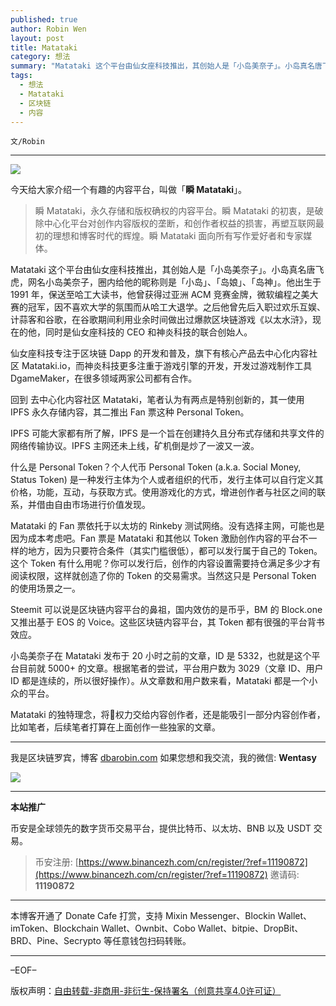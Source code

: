 ```yaml
---
published: true
author: Robin Wen
layout: post
title: Matataki
category: 想法
summary: "Matataki 这个平台由仙女座科技推出，其创始人是「小岛美奈子」。小岛真名唐飞虎，网名小岛美奈子，圈内给他的昵称则是「小岛」、「岛娘」、「岛神」。他出生于 1991 年，保送至哈工大读书，他曾获得过亚洲 ACM 竞赛金牌，微软编程之美大赛的冠军，因不喜欢大学的氛围而从哈工大退学。之后他曾先后入职过欢乐互娱、计蒜客和谷歌，在谷歌期间利用业余时间做出过爆款区块链游戏《以太水浒》，现在的他，同时是仙女座科技的 CEO 和神炎科技的联合创始人。"
tags:
  - 想法
  - Matataki
  - 区块链
  - 内容
---
```


`文/Robin`

***

![](https://cdn.dbarobin.com/sbeu0cx.png)

今天给大家介绍一个有趣的内容平台，叫做「**瞬 Matataki**」。

> 瞬 Matataki，永久存储和版权确权的内容平台。瞬 Matataki 的初衷，是破除中心化平台对创作内容版权的垄断，和创作者权益的损害，再塑互联网最初的理想和博客时代的辉煌。瞬 Matataki 面向所有写作爱好者和专家媒体。

Matataki 这个平台由仙女座科技推出，其创始人是「小岛美奈子」。小岛真名唐飞虎，网名小岛美奈子，圈内给他的昵称则是「小岛」、「岛娘」、「岛神」。他出生于 1991 年，保送至哈工大读书，他曾获得过亚洲 ACM 竞赛金牌，微软编程之美大赛的冠军，因不喜欢大学的氛围而从哈工大退学。之后他曾先后入职过欢乐互娱、计蒜客和谷歌，在谷歌期间利用业余时间做出过爆款区块链游戏《以太水浒》，现在的他，同时是仙女座科技的 CEO 和神炎科技的联合创始人。

仙女座科技专注于区块链 Dapp 的开发和普及，旗下有核心产品去中心化内容社区 Matataki.io，而神炎科技更多注重于游戏引擎的开发，开发过游戏制作工具 DgameMaker，在很多领域两家公司都有合作。

回到 去中心化内容社区 Matataki，笔者认为有两点是特别创新的，其一使用 IPFS 永久存储内容，其二推出 Fan 票这种 Personal Token。

IPFS 可能大家都有所了解，IPFS 是一个旨在创建持久且分布式存储和共享文件的网络传输协议。IPFS 主网还未上线，矿机倒是炒了一波又一波。

什么是 Personal Token？个人代币 Personal Token (a.k.a. Social Money, Status Token) 是一种发行主体为个人或者组织的代币，发行主体可以自行定义其价格，功能，互动，与获取方式。使用游戏化的方式，增进创作者与社区之间的联系，并借由自由市场进行价值发现。

Matataki 的 Fan 票依托于以太坊的 Rinkeby 测试网络。没有选择主网，可能也是因为成本考虑吧。Fan 票是 Matataki 和其他以 Token 激励创作内容的平台不一样的地方，因为只要符合条件（其实门槛很低），都可以发行属于自己的 Token。这个 Token 有什么用呢？你可以发行后，创作的内容设置需要持仓满足多少才有阅读权限，这样就创造了你的 Token 的交易需求。当然这只是 Personal Token 的使用场景之一。

Steemit 可以说是区块链内容平台的鼻祖，国内效仿的是币乎，BM 的 Block.one 又推出基于 EOS 的 Voice。这些区块链内容平台，其 Token 都有很强的平台背书效应。

小岛美奈子在 Matataki 发布于 20 小时之前的文章，ID 是 5332，也就是这个平台目前就 5000+ 的文章。根据笔者的尝试，平台用户数为 3029（文章 ID、用户 ID 都是连续的，所以很好操作）。从文章数和用户数来看，Matataki 都是一个小众的平台。

Matataki 的独特理念，将权力交给内容创作者，还是能吸引一部分内容创作者，比如笔者，后续笔者打算在上面创作一些独家的文章。

***

我是区块链罗宾，博客 [dbarobin.com](https://dbarobin.com/)
如果您想和我交流，我的微信: **Wentasy**

![](https://cdn.dbarobin.com/v4yywe2.png)

***

**本站推广**

币安是全球领先的数字货币交易平台，提供比特币、以太坊、BNB 以及 USDT 交易。

> 币安注册: [https://www.binancezh.com/cn/register/?ref=11190872](https://www.binancezh.com/cn/register/?ref=11190872)
> 邀请码: **11190872**

***

本博客开通了 Donate Cafe 打赏，支持 Mixin Messenger、Blockin Wallet、imToken、Blockchain Wallet、Ownbit、Cobo Wallet、bitpie、DropBit、BRD、Pine、Secrypto 等任意钱包扫码转账。

<center>
    <div class="--donate-button"
         data-button-id="f8b9df0d-af9a-460d-8258-d3f435445075"
    ></div>
</center>

***

–EOF–

版权声明：[自由转载-非商用-非衍生-保持署名（创意共享4.0许可证）](http://creativecommons.org/licenses/by-nc-nd/4.0/deed.zh)